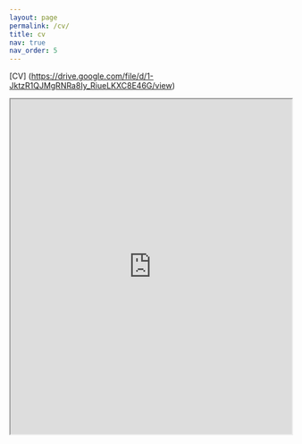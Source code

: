 ```yaml
---
layout: page
permalink: /cv/
title: cv
nav: true
nav_order: 5
---
```


[CV] (https://drive.google.com/file/d/1-JktzR1QJMgRNRa8Iy_RiueLKXC8E46G/view)


<iframe src=https://drive.google.com/file/d/1-JktzR1QJMgRNRa8Iy_RiueLKXC8E46G/preview height="600px" width="100%" allow="autoplay"></iframe>
